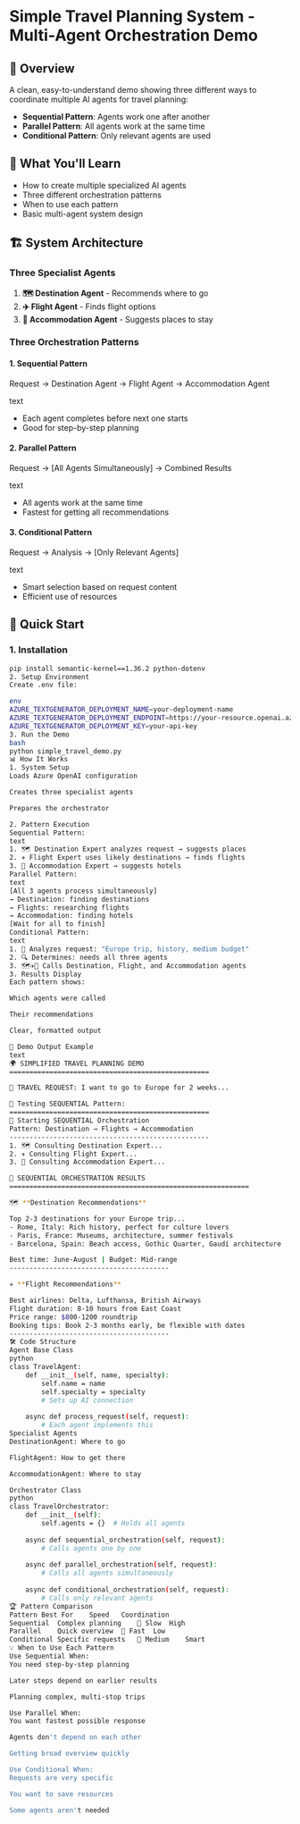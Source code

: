 # Simple Travel Planning System - Multi-Agent Orchestration Demo

## 🌟 Overview

A clean, easy-to-understand demo showing three different ways to coordinate multiple AI agents for travel planning:

- **Sequential Pattern**: Agents work one after another
- **Parallel Pattern**: All agents work at the same time  
- **Conditional Pattern**: Only relevant agents are used

## 🎯 What You'll Learn

- How to create multiple specialized AI agents
- Three different orchestration patterns
- When to use each pattern
- Basic multi-agent system design

## 🏗️ System Architecture

### Three Specialist Agents

1. **🗺️ Destination Agent** - Recommends where to go
2. **✈️ Flight Agent** - Finds flight options  
3. **🏨 Accommodation Agent** - Suggests places to stay

### Three Orchestration Patterns

#### 1. Sequential Pattern
Request → Destination Agent → Flight Agent → Accommodation Agent

text
- Each agent completes before next one starts
- Good for step-by-step planning

#### 2. Parallel Pattern  
Request → [All Agents Simultaneously] → Combined Results

text
- All agents work at the same time
- Fastest for getting all recommendations

#### 3. Conditional Pattern
Request → Analysis → [Only Relevant Agents]

text
- Smart selection based on request content
- Efficient use of resources

## 🚀 Quick Start

### 1. Installation
```bash
pip install semantic-kernel==1.36.2 python-dotenv
2. Setup Environment
Create .env file:

env
AZURE_TEXTGENERATOR_DEPLOYMENT_NAME=your-deployment-name
AZURE_TEXTGENERATOR_DEPLOYMENT_ENDPOINT=https://your-resource.openai.azure.com/
AZURE_TEXTGENERATOR_DEPLOYMENT_KEY=your-api-key
3. Run the Demo
bash
python simple_travel_demo.py
📊 How It Works
1. System Setup
Loads Azure OpenAI configuration

Creates three specialist agents

Prepares the orchestrator

2. Pattern Execution
Sequential Pattern:
text
1. 🗺️ Destination Expert analyzes request → suggests places
2. ✈️ Flight Expert uses likely destinations → finds flights  
3. 🏨 Accommodation Expert → suggests hotels
Parallel Pattern:
text
[All 3 agents process simultaneously]
→ Destination: finding destinations
→ Flights: researching flights  
→ Accommodation: finding hotels
[Wait for all to finish]
Conditional Pattern:
text
1. 🤖 Analyzes request: "Europe trip, history, medium budget"
2. 🔍 Determines: needs all three agents
3. 🗺️✈️🏨 Calls Destination, Flight, and Accommodation agents
3. Results Display
Each pattern shows:

Which agents were called

Their recommendations

Clear, formatted output

🎪 Demo Output Example
text
🌍 SIMPLIFIED TRAVEL PLANNING DEMO
==================================================

📝 TRAVEL REQUEST: I want to go to Europe for 2 weeks...

🔧 Testing SEQUENTIAL Pattern:
==================================================
🚀 Starting SEQUENTIAL Orchestration
Pattern: Destination → Flights → Accommodation
--------------------------------------------------
1. 🗺️ Consulting Destination Expert...
2. ✈️ Consulting Flight Expert...
3. 🏨 Consulting Accommodation Expert...

🎉 SEQUENTIAL ORCHESTRATION RESULTS
============================================================

🗺️ **Destination Recommendations**

Top 2-3 destinations for your Europe trip...
- Rome, Italy: Rich history, perfect for culture lovers
- Paris, France: Museums, architecture, summer festivals
- Barcelona, Spain: Beach access, Gothic Quarter, Gaudí architecture

Best time: June-August | Budget: Mid-range
----------------------------------------

✈️ **Flight Recommendations**

Best airlines: Delta, Lufthansa, British Airways
Flight duration: 8-10 hours from East Coast
Price range: $800-1200 roundtrip
Booking tips: Book 2-3 months early, be flexible with dates
----------------------------------------
🛠️ Code Structure
Agent Base Class
python
class TravelAgent:
    def __init__(self, name, specialty):
        self.name = name
        self.specialty = specialty
        # Sets up AI connection
    
    async def process_request(self, request):
        # Each agent implements this
Specialist Agents
DestinationAgent: Where to go

FlightAgent: How to get there

AccommodationAgent: Where to stay

Orchestrator Class
python
class TravelOrchestrator:
    def __init__(self):
        self.agents = {}  # Holds all agents
    
    async def sequential_orchestration(self, request):
        # Calls agents one by one
    
    async def parallel_orchestration(self, request):
        # Calls all agents simultaneously
    
    async def conditional_orchestration(self, request):
        # Calls only relevant agents
🏆 Pattern Comparison
Pattern	Best For	Speed	Coordination
Sequential	Complex planning	🐢 Slow	High
Parallel	Quick overview	🐇 Fast	Low
Conditional	Specific requests	🚗 Medium	Smart
💡 When to Use Each Pattern
Use Sequential When:
You need step-by-step planning

Later steps depend on earlier results

Planning complex, multi-stop trips

Use Parallel When:
You want fastest possible response

Agents don't depend on each other

Getting broad overview quickly

Use Conditional When:
Requests are very specific

You want to save resources

Some agents aren't needed